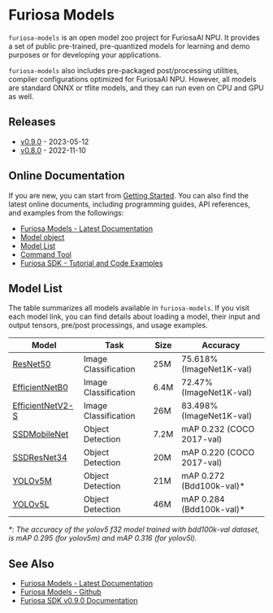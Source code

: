 Furiosa Models
======================
`furiosa-models` is an open model zoo project for FuriosaAI NPU.
It provides a set of public pre-trained, pre-quantized models for learning and demo purposes or
for developing your applications.

`furiosa-models` also includes pre-packaged post/processing utilities, compiler configurations optimized
for FuriosaAI NPU. However, all models are standard ONNX or tflite models,
and they can run even on CPU and GPU as well.

## Releases
* [v0.9.0](https://furiosa-ai.github.io/furiosa-models/v0.9.0/changelog/) - 2023-05-12
* [v0.8.0](https://furiosa-ai.github.io/furiosa-models/v0.8.0/changelog/) - 2022-11-10

## Online Documentation
If you are new, you can start from [Getting Started](https://furiosa-ai.github.io/furiosa-models/v0.9.0/getting_started/).
You can also find the latest online documents,
including programming guides, API references, and examples from the followings:

* [Furiosa Models - Latest Documentation](https://furiosa-ai.github.io/furiosa-models/latest/)
* [Model object](https://furiosa-ai.github.io/furiosa-models/v0.9.0/model_object/)
* [Model List](https://furiosa-ai.github.io/furiosa-models/v0.9.0/#model_list)
* [Command Tool](https://furiosa-ai.github.io/furiosa-models/v0.9.0/command_tool/)
* [Furiosa SDK - Tutorial and Code Examples](https://furiosa-ai.github.io/docs/v0.9.0/en/software/tutorials.html)


## <a name="model_list"></a>Model List
The table summarizes all models available in `furiosa-models`. If you visit each model link,
you can find details about loading a model, their input and output tensors, pre/post processings, and usage examples.

| Model                                                                                    | Task                 | Size | Accuracy                   |
|------------------------------------------------------------------------------------------| -------------------- | ---- |----------------------------|
| [ResNet50](https://furiosa-ai.github.io/furiosa-models/v0.9.0/models/resnet50_v1.5/)     | Image Classification | 25M  | 75.618% (ImageNet1K-val)   |
| [EfficientNetB0](https://furiosa-ai.github.io/furiosa-models/v0.9.0/models/)             | Image Classification | 6.4M | 72.47% (ImageNet1K-val)   |
| [EfficientNetV2-S](https://furiosa-ai.github.io/furiosa-models/v0.9.0/models/)           | Image Classification | 26M  | 83.498% (ImageNet1K-val)   |
| [SSDMobileNet](https://furiosa-ai.github.io/furiosa-models/v0.9.0/models/ssd_mobilenet/) | Object Detection     | 7.2M | mAP 0.232 (COCO 2017-val)  |
| [SSDResNet34](https://furiosa-ai.github.io/furiosa-models/v0.9.0/models/ssd_resnet34/)   | Object Detection     | 20M  | mAP 0.220 (COCO 2017-val)  |
| [YOLOv5M](https://furiosa-ai.github.io/furiosa-models/v0.9.0/models/yolov5m/)            | Object Detection     | 21M  | mAP 0.272 (Bdd100k-val)\*  |
| [YOLOv5L](https://furiosa-ai.github.io/furiosa-models/v0.9.0/models/yolov5l/)            | Object Detection     | 46M  | mAP 0.284 (Bdd100k-val)\*  |

_\*: The accuracy of the yolov5 f32 model trained with bdd100k-val dataset, is mAP 0.295 (for yolov5m) and mAP 0.316 (for yolov5l)._

## See Also
* [Furiosa Models - Latest Documentation](https://furiosa-ai.github.io/furiosa-models/latest/)
* [Furiosa Models - Github](https://github.com/furiosa-ai/furiosa-models)
* [Furiosa SDK v0.9.0 Documentation](https://furiosa-ai.github.io/docs/v0.9.0/en/)
